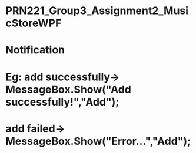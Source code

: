 # PRN221_Group3_Assignment2_MusicStoreWPF
# Notification
# Eg: add successfully-> MessageBox.Show("Add successfully!","Add");
#     add failed-> MessageBox.Show("Error...","Add");
